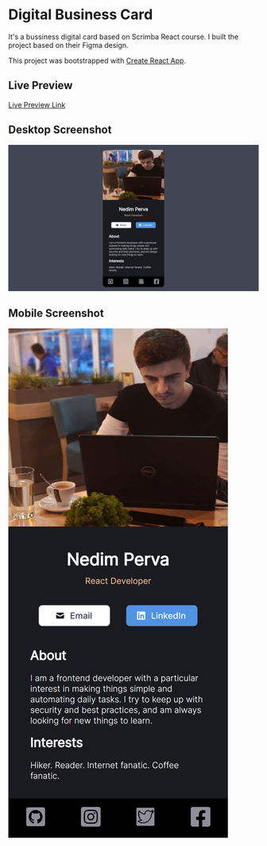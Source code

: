 # Digital Business Card

It's a bussiness digital card based on Scrimba React course. I built the project based on their Figma design.

This project was bootstrapped with [Create React App](https://github.com/facebook/create-react-app).

## Live Preview
[Live Preview Link](https://nedimperva.github.io/digital-business-card/)
## Desktop Screenshot
![Desktop Screenshot](./src/images/app-preview/desktop.png)

## Mobile Screenshot
![Mobile Screenshot](./src/images/app-preview/mobile.png)

